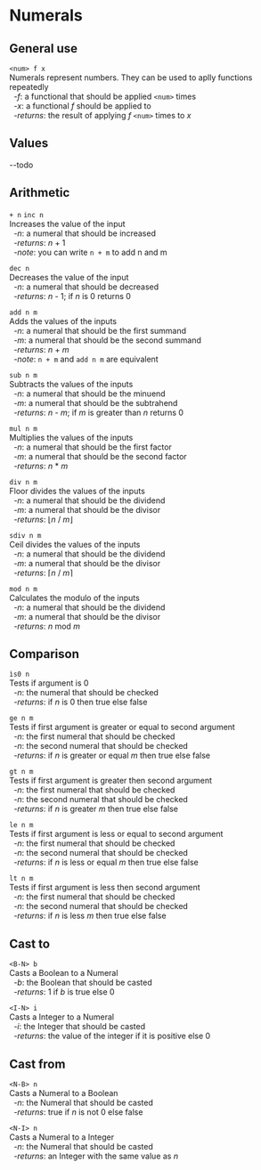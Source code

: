 # Numerals

## General use
`<num> f x`  
Numerals represent numbers. They can be used to aplly functions repeatedly  
&nbsp;&nbsp;-*f*: a functional that should be applied `<num>` times  
&nbsp;&nbsp;-*x*: a functional *f* should be applied to  
&nbsp;&nbsp;-*returns*: the result of applying *f* `<num>` times to *x*

## Values
--todo

## Arithmetic
`+ n` `inc n`  
Increases the value of the input  
&nbsp;&nbsp;-*n*: a numeral that should be increased  
&nbsp;&nbsp;-*returns*: *n* + 1  
&nbsp;&nbsp;-*note*: you can write `n + m` to add n and m

`dec n`  
Decreases the value of the input  
&nbsp;&nbsp;-*n*: a numeral that should be decreased  
&nbsp;&nbsp;-*returns*: *n* - 1; if *n* is 0 returns 0

`add n m`  
Adds the values of the inputs  
&nbsp;&nbsp;-*n*: a numeral that should be the first summand  
&nbsp;&nbsp;-*m*: a numeral that should be the second summand  
&nbsp;&nbsp;-*returns*: *n* + *m*  
&nbsp;&nbsp;-*note*: `n + m` and `add n m` are equivalent

`sub n m`  
Subtracts the values of the inputs  
&nbsp;&nbsp;-*n*: a numeral that should be the minuend  
&nbsp;&nbsp;-*m*: a numeral that should be the subtrahend  
&nbsp;&nbsp;-*returns*: *n* - *m*; if *m* is greater than *n* returns 0

`mul n m`  
Multiplies the values of the inputs  
&nbsp;&nbsp;-*n*: a numeral that should be the first factor  
&nbsp;&nbsp;-*m*: a numeral that should be the second factor  
&nbsp;&nbsp;-*returns*: *n* * *m*

`div n m`  
Floor divides the values of the inputs  
&nbsp;&nbsp;-*n*: a numeral that should be the dividend  
&nbsp;&nbsp;-*m*: a numeral that should be the divisor  
&nbsp;&nbsp;-*returns*: &lfloor;*n* / *m*&rfloor;

`sdiv n m`  
Ceil divides the values of the inputs  
&nbsp;&nbsp;-*n*: a numeral that should be the dividend  
&nbsp;&nbsp;-*m*: a numeral that should be the divisor  
&nbsp;&nbsp;-*returns*: &lceil;*n* / *m*&rceil;

`mod n m`  
Calculates the modulo of the inputs  
&nbsp;&nbsp;-*n*: a numeral that should be the dividend  
&nbsp;&nbsp;-*m*: a numeral that should be the divisor  
&nbsp;&nbsp;-*returns*: *n* mod *m*

## Comparison  
`ìs0 n`  
Tests if argument is 0  
&nbsp;&nbsp;-*n*: the numeral that should be checked  
&nbsp;&nbsp;-*returns*: if *n* is 0 then true else false

`ge n m`  
Tests if first argument is greater or equal to second argument  
&nbsp;&nbsp;-*n*: the first numeral that should be checked  
&nbsp;&nbsp;-*n*: the second numeral that should be checked  
&nbsp;&nbsp;-*returns*: if *n* is greater or equal *m* then true else false

`gt n m`  
Tests if first argument is greater then second argument  
&nbsp;&nbsp;-*n*: the first numeral that should be checked  
&nbsp;&nbsp;-*n*: the second numeral that should be checked  
&nbsp;&nbsp;-*returns*: if *n* is greater *m* then true else false

`le n m`  
Tests if first argument is less or equal to second argument  
&nbsp;&nbsp;-*n*: the first numeral that should be checked  
&nbsp;&nbsp;-*n*: the second numeral that should be checked  
&nbsp;&nbsp;-*returns*: if *n* is less or equal *m* then true else false

`lt n m`  
Tests if first argument is less then second argument  
&nbsp;&nbsp;-*n*: the first numeral that should be checked  
&nbsp;&nbsp;-*n*: the second numeral that should be checked  
&nbsp;&nbsp;-*returns*: if *n* is less *m* then true else false

## Cast to
`<B-N> b`  
Casts a Boolean to a Numeral  
&nbsp;&nbsp;-*b*: the Boolean that should be casted  
&nbsp;&nbsp;-*returns*: 1 if *b* is true else 0

`<I-N> i`  
Casts a Integer to a Numeral  
&nbsp;&nbsp;-*i*: the Integer that should be casted  
&nbsp;&nbsp;-*returns*: the value of the integer if it is positive else 0

## Cast from
`<N-B> n`  
Casts a Numeral to a Boolean  
&nbsp;&nbsp;-*n*: the Numeral that should be casted  
&nbsp;&nbsp;-*returns*: true if *n* is not 0 else false

`<N-I> n`  
Casts a Numeral to a Integer  
&nbsp;&nbsp;-*n*: the Numeral that should be casted  
&nbsp;&nbsp;-*returns*: an Integer with the same value as *n*
